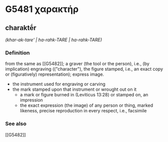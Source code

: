 # G5481 χαρακτήρ

## charaktḗr

_(khar-ak-tare' | ha-rahk-TARE | ha-rahk-TARE)_

### Definition

from the same as [[G5482]]; a graver (the tool or the person), i.e., (by implication) engraving (("character"), the figure stamped, i.e., an exact copy or (figuratively) representation); express image.

- the instrument used for engraving or carving
- the mark stamped upon that instrument or wrought out on it
  - a mark or figure burned in (Leviticus 13:28) or stamped on, an impression
  - the exact expression (the image) of any person or thing, marked likeness, precise reproduction in every respect, i.e., facsimile

### See also

[[G5482]]

